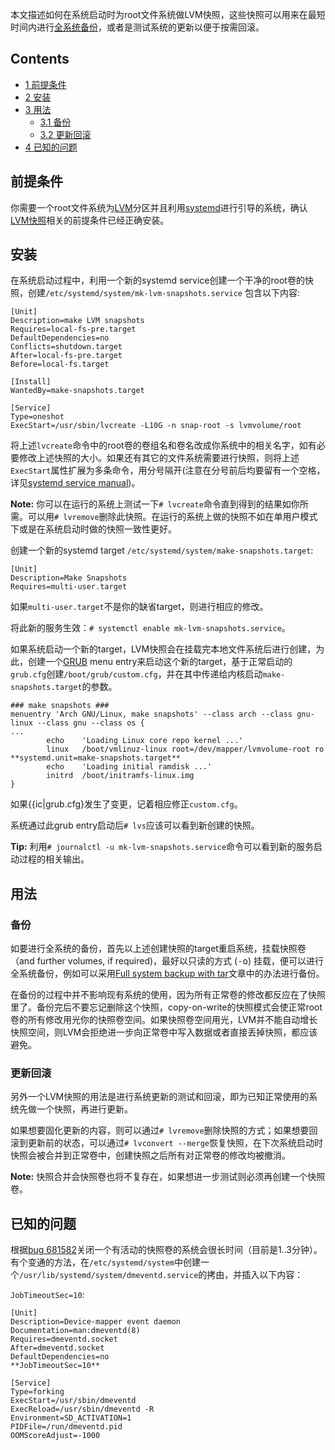 本文描述如何在系统启动时为root文件系统做LVM快照，这些快照可以用来在最短时间内进行[全系统备份](/index.php/Full_system_backup_with_tar "Full system backup with tar")，或者是测试系统的更新以便于按需回滚。

## Contents

*   [1 前提条件](#.E5.89.8D.E6.8F.90.E6.9D.A1.E4.BB.B6)
*   [2 安装](#.E5.AE.89.E8.A3.85)
*   [3 用法](#.E7.94.A8.E6.B3.95)
    *   [3.1 备份](#.E5.A4.87.E4.BB.BD)
    *   [3.2 更新回滚](#.E6.9B.B4.E6.96.B0.E5.9B.9E.E6.BB.9A)
*   [4 已知的问题](#.E5.B7.B2.E7.9F.A5.E7.9A.84.E9.97.AE.E9.A2.98)

## 前提条件

你需要一个root文件系统为[LVM](/index.php/LVM "LVM")分区并且利用[systemd](/index.php/Systemd "Systemd")进行引导的系统，确认[LVM快照](/index.php/LVM#Snapshots "LVM")相关的前提条件已经正确安装。

## 安装

在系统启动过程中，利用一个新的systemd service创建一个干净的root卷的快照，创建`/etc/systemd/system/mk-lvm-snapshots.service` 包含以下内容:

```
[Unit]
Description=make LVM snapshots
Requires=local-fs-pre.target
DefaultDependencies=no
Conflicts=shutdown.target
After=local-fs-pre.target
Before=local-fs.target

[Install]
WantedBy=make-snapshots.target

[Service]
Type=oneshot
ExecStart=/usr/sbin/lvcreate -L10G -n snap-root -s lvmvolume/root
```

将上述`lvcreate`命令中的root卷的卷组名和卷名改成你系统中的相关名字，如有必要修改上述快照的大小。如果还有其它的文件系统需要进行快照，则将上述`ExecStart`属性扩展为多条命令，用分号隔开(注意在分号前后均要留有一个空格，详见[systemd service manual](http://www.freedesktop.org/software/systemd/man/systemd.service.html#Command%20lines))。

**Note:** 你可以在运行的系统上测试一下`# lvcreate`命令直到得到的结果如你所需。可以用`# lvremove`删除此快照。在运行的系统上做的快照不如在单用户模式下或是在系统启动时做的快照一致性更好。

创建一个新的systemd target `/etc/systemd/system/make-snapshots.target`:

```
[Unit]
Description=Make Snapshots
Requires=multi-user.target
```

如果`multi-user.target`不是你的缺省target，则进行相应的修改。

将此新的服务生效：`# systemctl enable mk-lvm-snapshots.service`。

如果系统启动一个新的target，LVM快照会在挂载完本地文件系统后进行创建，为此，创建一个[GRUB](/index.php/GRUB "GRUB") menu entry来启动这个新的target，基于正常启动的`grub.cfg`创建`/boot/grub/custom.cfg`，并在其中传递给内核启动`make-snapshots.target`的参数。

```
### make snapshots ###
menuentry 'Arch GNU/Linux, make snapshots' --class arch --class gnu-linux --class gnu --class os {
...
        echo    'Loading Linux core repo kernel ...'
        linux   /boot/vmlinuz-linux root=/dev/mapper/lvmvolume-root ro **systemd.unit=make-snapshots.target**
        echo    'Loading initial ramdisk ...'
        initrd  /boot/initramfs-linux.img
} 
```

如果{{ic|grub.cfg}发生了变更，记着相应修正`custom.cfg`。

系统通过此grub entry启动后`# lvs`应该可以看到新创建的快照。

**Tip:** 利用`# journalctl -u mk-lvm-snapshots.service`命令可以看到新的服务启动过程的相关输出。

## 用法

### 备份

如要进行全系统的备份，首先以上述创建快照的target重启系统，挂载快照卷（and further volumes, if required)，最好以只读的方式 (<tt>-o</tt>) 挂载，便可以进行全系统备份，例如可以采用[Full system backup with tar](/index.php/Full_system_backup_with_tar "Full system backup with tar")文章中的办法进行备份。

在备份的过程中并不影响现有系统的使用，因为所有正常卷的修改都反应在了快照里了。备份完后不要忘记删除这个快照，copy-on-write的快照模式会使正常root卷的所有修改用光你的快照卷空间。如果快照卷空间用光，LVM并不能自动增长快照空间，则LVM会拒绝进一步向正常卷中写入数据或者直接丢掉快照，都应该避免。

### 更新回滚

另外一个LVM快照的用法是进行系统更新的测试和回滚，即为已知正常使用的系统先做一个快照，再进行更新。

如果想要固化更新的内容，则可以通过`# lvremove`删除快照的方式；如果想要回滚到更新前的状态，可以通过`# lvconvert --merge`恢复快照，在下次系统启动时快照会被合并到正常卷中，创建快照之后所有对正常卷的修改均被撤消。

**Note:** 快照合并会快照卷也将不复存在，如果想进一步测试则必须再创建一个快照卷。

## 已知的问题

根据[bug 681582](https://bugzilla.redhat.com/show_bug.cgi?id=681582)关闭一个有活动的快照卷的系统会很长时间（目前是1..3分钟）。有个变通的方法，在`/etc/systemd/system`中创建一个`/usr/lib/systemd/system/dmeventd.service`的拷由，并插入以下内容：

`JobTimeoutSec=10`:

```
[Unit]
Description=Device-mapper event daemon
Documentation=man:dmeventd(8)
Requires=dmeventd.socket
After=dmeventd.socket
DefaultDependencies=no
**JobTimeoutSec=10**

[Service]
Type=forking
ExecStart=/usr/sbin/dmeventd
ExecReload=/usr/sbin/dmeventd -R
Environment=SD_ACTIVATION=1
PIDFile=/run/dmeventd.pid
OOMScoreAdjust=-1000
```
